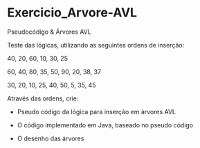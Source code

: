 # Exercicio_Arvore-AVL
Pseudocódigo &amp; Árvores AVL

Teste  das lógicas, utilizando as seguintes ordens de inserção:
 

40, 20, 60, 10, 30, 25

60, 40, 80, 35, 50, 90, 20, 38, 37

30, 20, 10, 25, 40, 50, 5, 35, 45

Através das ordens, crie:
* Pseudo código da lógica para inserção em árvores AVL

* O código implementado em Java, baseado no pseudo código

* O desenho das árvores